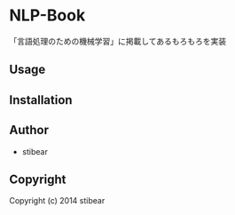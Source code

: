 # NLP-Book

「言語処理のための機械学習」に掲載してあるもろもろを実装

## Usage

## Installation

## Author

* stibear

## Copyright

Copyright (c) 2014 stibear
